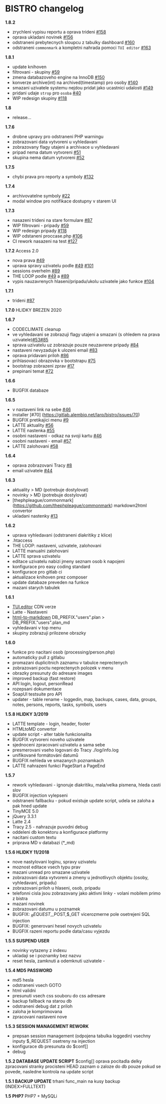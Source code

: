 # BISTRO changelog


<!-- git log --no-merges 1.5.. | unexpand -a | sed -e 's/\s\s*$$//' | head -n 2070 | grep -v "Date\|commit\|Author\|typo\|.gitlab-ci.yml\|.codeclimate.yml" | sed -r '/^\s*$/d' | uniq
  -->

**1.8.2**
- zrychleni vypisu reportu a oprava trideni [#158](https://gitlab.alembiq.net/larp/bistro/issues/158)
- oprava ukladani novinek [#156](https://gitlab.alembiq.net/larp/bistro/issues/156)
- odstraneni prebytecnych sloupcu z tabulky dashboard [#160](https://gitlab.alembiq.net/larp/bistro/issues/160)
- odstraneni `commonmark` a kompletni nahrada pomoci `TUI editor` [#163](https://gitlab.alembiq.net/larp/bistro/issues/163)


**1.8.1**
- update knihoven
- filtrovani - skupiny [#59](https://gitlab.alembiq.net/larp/bistro/issues/59)
- zmena databazoveho engine na InnoDB [#150](https://gitlab.alembiq.net/larp/bistro/issues/150)
- konverze archive(int) na archived(timestamp) pro osoby [#140](https://gitlab.alembiq.net/larp/bistro/issues/140)
- smazani uzivatele systemu nejdou pridat jako ucastnici udalosti [#149](https://gitlab.alembiq.net/larp/bistro/issues/149)
- pridani udaje `strop` pro `osoba` [#40](https://gitlab.alembiq.net/larp/bistro/issues/40)
- WIP redesign skupiny [#118](https://gitlab.alembiq.net/larp/bistro/issues/117)

**1.8**
- release...

**1.7.6**
- drobne upravy pro odstraneni PHP warningu
- zobrazovani data vytvoreni u vyhledavani
- zobrazovany flagy utajeni a archivace u vyhledavani
- pripad nema datum vytvoreni [#51](https://gitlab.alembiq.net/larp/bistro/issues/51)
- skupina nema datum vytvoreni [#52](https://gitlab.alembiq.net/larp/bistro/issues/52)

**1.7.5**
- chybi prava pro reporty a symboly [#132](https://gitlab.alembiq.net/larp/bistro/issues/132)

**1.7.4**
- archivovatelne symboly [#22](https://gitlab.alembiq.net/larp/bistro/issues/22)
- modal window pro notifikace dostupny v starem UI

**1.7.3**
- nasazeni trideni na stare formulare [#87](https://gitlab.alembiq.net/larp/bistro/issues/87)
- WIP filtrovani - pripady [#59](https://gitlab.alembiq.net/larp/bistro/issues/59)
- WIP redesign pripady [#118](https://gitlab.alembiq.net/larp/bistro/issues/118)
- WIP odstaneni proccase.php [#106](https://gitlab.alembiq.net/larp/bistro/issues/106)
- CI rework nasazeni na test [#127](https://gitlab.alembiq.net/larp/bistro/issues/127)

**1.7.2** Access 2.0
- nova prava [#49](https://gitlab.alembiq.net/larp/bistro/issues/49)
- uprava spravy uzivatelu podle [#49](https://gitlab.alembiq.net/larp/bistro/issues/49) [#101](https://gitlab.alembiq.net/larp/bistro/issues/101)
- sessions overhelm [#89](https://gitlab.alembiq.net/larp/bistro/issues/89)
- THE LOOP podle [#49](https://gitlab.alembiq.net/larp/bistro/issues/49) a [#89](https://gitlab.alembiq.net/larp/bistro/issues/89)
- vypis nauzavrenych hlaseni/pripadu/ukolu uzivatele jako funkce [#104](https://gitlab.alembiq.net/larp/bistro/issues/104)

**1.7.1**
- trideni [#87](https://gitlab.alembiq.net/larp/bistro/issues/87)

**1.7.0** HLIDKY BREZEN 2020

**1.6.7**
- CODECLIMATE cleanup
- ve vyhledavani se zobrazuji flagy utajeni a smazani (s ohledem na prava uzivatele)[#53](https://gitlab.alembiq.net/larp/bistro/issues/53)[#85](https://gitlab.alembiq.net/larp/bistro/issues/85)
- sprava uzivatelu uz zobrazuje pouze neuzavrene pripady [#84](https://gitlab.alembiq.net/larp/bistro/issues/84)
- nastaveni nevyzaduje k ulozeni email [#83](https://gitlab.alembiq.net/larp/bistro/issues/83)
- oprava pridavani priloh [#86](https://gitlab.alembiq.net/larp/bistro/issues/86)
- prihlasovaci obrazovka v bootstrapu [#75](https://gitlab.alembiq.net/larp/bistro/issues/75)
- bootstrap zobrazeni zprav [#17](https://gitlab.alembiq.net/larp/bistro/issues/17)
- prepinani temat [#72](https://gitlab.alembiq.net/larp/bistro/issues/72)

**1.6.6**
- BUGFIX databaze

**1.6.5**
- v nastaveni link na sebe [#46](https://gitlab.alembiq.net/larp/bistro/issues/46)
- installer [#70] (https://gitlab.alembiq.net/larp/bistro/issues/70)
- BUGFIX pretikajici menu [#9](https://gitlab.alembiq.net/larp/bistro/issues/9)
- LATTE aktuality [#56](https://gitlab.alembiq.net/larp/bistro/issues/56)
- LATTE nastenka [#55](https://gitlab.alembiq.net/larp/bistro/issues/55)
- osobni nastaveni - odkaz na svoji kartu [#46](https://gitlab.alembiq.net/larp/bistro/issues/46)
- osobni nastaveni - email [#57](https://gitlab.alembiq.net/larp/bistro/issues/57)
- LATTE zalohovani [#58](https://gitlab.alembiq.net/larp/bistro/issues/58)

**1.6.4**
- oprava zobrazovani Tracy [#8](https://gitlab.alembiq.net/larp/bistro/issues/8)
- email uzivatele [#44](https://gitlab.alembiq.net/larp/bistro/issues/44)

**1.6.3**
- aktuality > MD (potrebuje dostylovat)
- novinky > MD (potrebuje dostylovat)
- [thephpleague/commonmark] (https://github.com/thephpleague/commonmark) markdown2html convertor
- ukladani nastenky [#13](https://gitlab.alembiq.net/larp/bistro/issues/13)

**1.6.2**
- uprava vyhledavani (odstraneni diakritiky z klice)
- .htaccess
- THE LOOP: nastaveni, uzivatele, zalohovani
- LATTE manualni zalohovani
- LATTE sprava uzivatelu
- editace uzivatelu nabizi jmeny seznam osob k napojeni
- konfigurace pro easy coding standard
- konfigurace pro gitlab ci
- aktualizace knihoven prez composer
- update databaze preveden na funkce
- mazani starych tabulek

**1.6.1**
- [TUI.editor](https://github.com/nhn/tui.editor) CDN verze
- Latte - Nastaveni
- [html-to-markdown](https://github.com/thephpleague/html-to-markdown) DB_PREFIX."users".plan > DB_PREFIX."users".plan_md
- vyhledavani v top menu
- skupiny zobrazuji prilozene obrazky

**1.6.0**
- funkce pro nacitani osob  (processing/person.php)
- automaticky pull z gitlabu
- promazani duplicitnich zaznamu v tabulce neprectenych
- zobrazovani poctu neprectenych polozek v menu
- obrazky presunuty do adresare images
- improved backup (fast restore)
- API login, logout, personRead
- rozepsani dokumentace
- SoapUI testsuite pro API
- updater - table rename - loggedin, map, backups, cases, data, groups, notes, persons, reports, tasks, symbols, users


**1.5.8 HLIDKY 3/2019**
- LATTE template - login, header, footer
- HTMLtoMD convertor
- update script - alter table funkcionalita
- BUGFIX vytvoreni noveho uzivatele
- sjednoceni zpracovani uzivatelu a sama sebe
- presmerovani vseho logovani do Tracy ./log/info.log
- unifikované formátování datumů
- BUGFIX nehleda ve smazanych poznamkach
- LATTE nahrazeni funkci PageStart a PageEnd

**1.5.7**
- rework vyhledavani - ignoruje diakritiku, mala/velka pismena, hleda casti slov
- BUGFIX injection vylepseni
- odstraneni fallbacku - pokud existuje update script, udela se zaloha a pak hned update
- TinyMCE 5.0
- jQuery 3.3.1
- Latte 2.4
- Tracy 2.5 - nahrazuje puvodni debug
- oddeleni db konektoru a konfigurace platformy
- nacitani custom textu
- priprava MD v databazi (*_md)

**1.5.6 HLIDKY 11/2018**
- nove nastylovani loginu, spravy uzivatelu
- moznost editace vsech typu prav
- mazani unread pro smazane uzivatele
- zobrazovani data vytvoreni a zmeny u jednotlivych objektu (osoby, vyhledavani, pripadu)
- zobrazovani priloh u hlaseni, osob, pripadu
- telefonni cisla jsou zobrazovany jako aktivni linky - volani mobilem primo z bistra
- mazani novinek
- zobrazovani datumu u poznamek
- BUGFIX: $_REQUEST,$_POST,$_GET vicerozmerne pole osetrejeni SQL injection
- BUGFIX: generovani hesel novych uzivatelu
- BUGFIX razeni reportu podle data/casu vyjezdu

**1.5.5 SUSPEND USER**
- novinky vytazeny z indexu
- ukladaji se i poznamky bez nazvu
- reset hesla, zamknuti a odemknuti uzivatele  -

**1.5.4 MD5 PASSWORD**
- md5 hesla
- odstraneni vsech GOTO
- html validni
- presunuti vsech css souboru do css adresare
- backup fallback na starou db
- odstraneni debug dat z priloh
- zaloha je komprimovana
- zpracovani nastaveni nove

**1.5.3 SESSION MANAGEMENT REWORK**
- prepsan session management (odpojena tabulka loggedin)
    vsechny inputy $_REQUEST osetreny na injection
- konfigurace db presunuta do $conf[]
- debug

**1.5.2 DATABASE UPDATE SCRIPT**
    $config[]
    oprava pocitadla delky zpracovani stranky
    procisteni HEAD
    zaznam o zaloze do db pouze pokud se povede, nasledne kontrola na update script

**1.5.1 BACKUP UPDATE**
    trhani func_main na kusy
    backup (INDEX>FULLTEXT)

**1.5 PHP7**
    PHP7 + MySQLi
